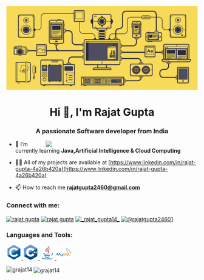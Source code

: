 ![logo](https://github.com/grajat14/grajat14/blob/main/e36ec678-7984-4cdd-8e4c-a3932772ff8e.gif)
<h1 align="center">Hi 👋, I'm Rajat Gupta</h1>
<h3 align="center">A passionate Software developer from India</h3>
<img align="right" width="400" src="https://raw.githubusercontent.com/TheDudeThatCode/TheDudeThatCode/master/Assets/Designer.gif">

- 🌱 I’m currently learning **Java,Artificial Intelligence & Cloud Computing**

- 👨‍💻 All of my projects are available at [https://www.linkedin.com/in/rajat-gupta-4a26b420a](https://www.linkedin.com/in/rajat-gupta-4a26b420a)

- 📫 How to reach me **rajatgupta2460@gmail.com**

<h3 align="left">Connect with me:</h3>
<p align="left">
<a href="https://linkedin.com/in/rajat gupta" target="blank"><img align="center" src="https://raw.githubusercontent.com/rahuldkjain/github-profile-readme-generator/master/src/images/icons/Social/linked-in-alt.svg" alt="rajat gupta" height="30" width="40" /></a>
<a href="https://fb.com/rajat gupta" target="blank"><img align="center" src="https://raw.githubusercontent.com/rahuldkjain/github-profile-readme-generator/master/src/images/icons/Social/facebook.svg" alt="rajat gupta" height="30" width="40" /></a>
<a href="https://instagram.com/_rajat_gupta14_" target="blank"><img align="center" src="https://raw.githubusercontent.com/rahuldkjain/github-profile-readme-generator/master/src/images/icons/Social/instagram.svg" alt="_rajat_gupta14_" height="30" width="40" /></a>
<a href="https://www.hackerrank.com/@rajatgupta24601" target="blank"><img align="center" src="https://raw.githubusercontent.com/rahuldkjain/github-profile-readme-generator/master/src/images/icons/Social/hackerrank.svg" alt="@rajatgupta24601" height="30" width="40" /></a>
</p>

<h3 align="left">Languages and Tools:</h3>
<p align="left"> <a href="https://www.cprogramming.com/" target="_blank" rel="noreferrer"> <img src="https://raw.githubusercontent.com/devicons/devicon/master/icons/c/c-original.svg" alt="c" width="40" height="40"/> </a> <a href="https://www.w3schools.com/cpp/" target="_blank" rel="noreferrer"> <img src="https://raw.githubusercontent.com/devicons/devicon/master/icons/cplusplus/cplusplus-original.svg" alt="cplusplus" width="40" height="40"/> </a> <a href="https://www.java.com" target="_blank" rel="noreferrer"> <img src="https://raw.githubusercontent.com/devicons/devicon/master/icons/java/java-original.svg" alt="java" width="40" height="40"/> </a> <a href="https://www.mysql.com/" target="_blank" rel="noreferrer"> <img src="https://raw.githubusercontent.com/devicons/devicon/master/icons/mysql/mysql-original-wordmark.svg" alt="mysql" width="40" height="40"/> </a> </p>

<p><img align="left" src="https://github-readme-stats.vercel.app/api/top-langs?username=grajat14&show_icons=true&locale=en&layout=compact" alt="grajat14" /></p>

<p>&nbsp;<img align="center" src="https://github-readme-stats.vercel.app/api?username=grajat14&show_icons=true&locale=en" alt="grajat14" /></p>
